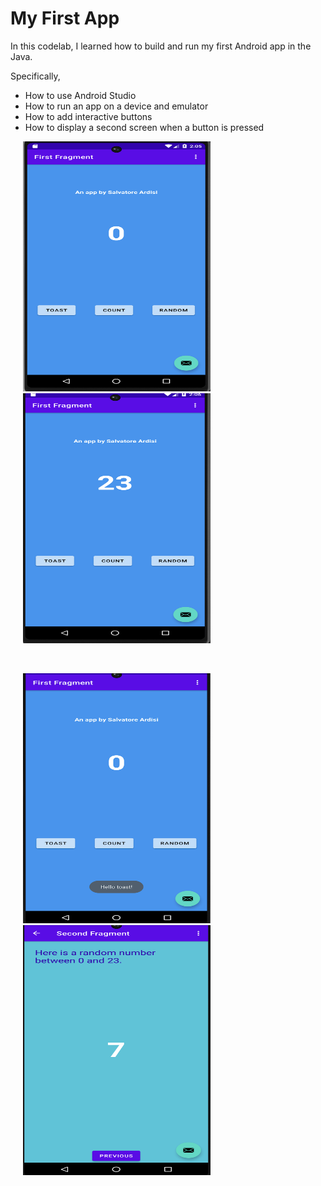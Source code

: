 # My First App

In this codelab, I learned how to build and run my first Android app in the Java. <br />

Specifically,
- How to use Android Studio
- How to run an app on a device and emulator
- How to add interactive buttons
- How to display a second screen when a button is pressed <br />

<p float="left">
  <img src="first_fragment_start.png" width="300" height="400" hspace="20">
  <img src="first_fragment_count.png" width="300" height="400" hspace="20">
</p>
<br />
<p float="left">
  <img src="first_fragment_toast.png" width="300" height="400" hspace="20">
  <img src="second_fragment_random.png" width="300" height="400" hspace="20">
</p>
